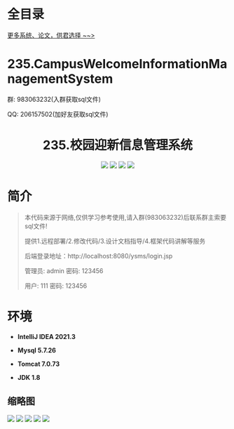 # 全目录

[更多系统、论文，供君选择 ~~>](https://www.yuque.com/wisebit/blog)

# 235.CampusWelcomeInformationManagementSystem

<p>群: 983063232(入群获取sql文件)</p>
<p>QQ: 206157502(加好友获取sql文件)</p>

<p><h1 align="center">235.校园迎新信息管理系统</h1></p>


<p align="center">
	<img src="https://img.shields.io/badge/jdk-1.8-orange.svg"/>
    <img src="https://img.shields.io/badge/springm-5.x-lightgrey.svg"/>
    <img src="https://img.shields.io/badge/springmvc-3.x-blue.svg"/>
    <img src="https://img.shields.io/badge/mybatis-5.x-yellow.svg"/>
</p>

# 简介

> 本代码来源于网络,仅供学习参考使用,请入群(983063232)后联系群主索要sql文件!
>
> 提供1.远程部署/2.修改代码/3.设计文档指导/4.框架代码讲解等服务
>
> 后端登录地址：http://localhost:8080/ysms/login.jsp
>
> 管理员: admin   密码: 123456
>
> 用户: 111   密码: 123456
>

# 环境

- <b>IntelliJ IDEA 2021.3</b>

- <b>Mysql 5.7.26</b>

- <b>Tomcat 7.0.73</b>

- <b>JDK 1.8</b>




## 缩略图

![](https://bitwise.oss-cn-heyuan.aliyuncs.com/2024/9/10/b57fa897-d8a5-4384-bb0d-327fdd6cd0a7.png)
![](https://bitwise.oss-cn-heyuan.aliyuncs.com/2024/9/10/c3e76565-e0c4-4a60-a59c-5dfc043768be.png)
![](https://bitwise.oss-cn-heyuan.aliyuncs.com/2024/9/10/211c3578-63fb-4282-99ce-9d376918d918.png)
![](https://bitwise.oss-cn-heyuan.aliyuncs.com/2024/9/10/042fc0d2-2e42-4808-b79f-baa2d610e390.png)
![](https://bitwise.oss-cn-heyuan.aliyuncs.com/2024/9/10/c6240a7b-0078-4cd8-9031-1ebff150e0f2.png)






